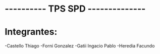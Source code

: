 # ---------- TPS SPD --------------


# Integrantes:
  -Castello Thiago
  -Forni Gonzalez
  -Gatii Ingacio Pablo
  -Heredia Facundo
